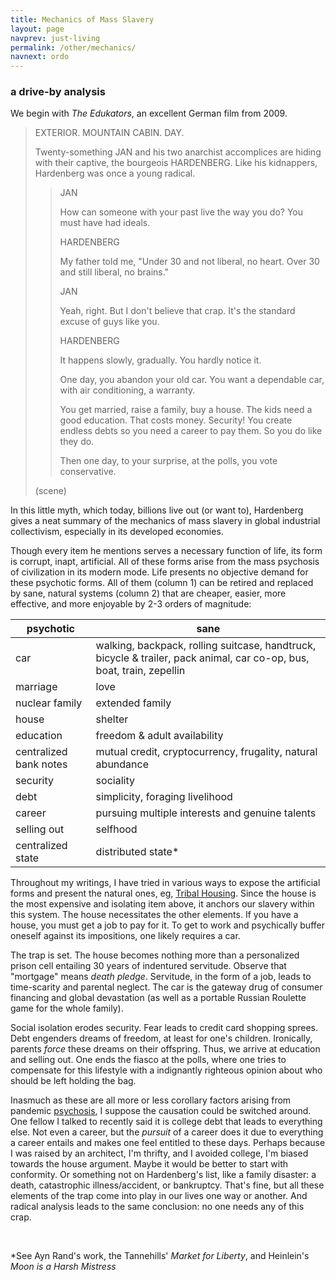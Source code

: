 ```yaml
---
title: Mechanics of Mass Slavery
layout: page
navprev: just-living
permalink: /other/mechanics/
navnext: ordo
---
```


### a drive-by analysis

We begin with _The Edukators_, an excellent German film from 2009.

> EXTERIOR. MOUNTAIN CABIN. DAY.
>
> Twenty-something JAN and his two anarchist accomplices are hiding with their captive, the bourgeois HARDENBERG. Like his kidnappers, Hardenberg was once a young radical.
>
>> JAN
>>
>> How can someone with your past live the way you do? You must have had ideals.
>>
>> HARDENBERG
>>
>> My father told me, "Under 30 and not liberal, no heart. Over 30 and still liberal, no brains."
>>
>> JAN
>>
>> Yeah, right. But I don't believe that crap. It's the standard excuse of guys like you.
>>
>> HARDENBERG
>>
>> It happens slowly, gradually. You hardly notice it.
>>
>> One day, you abandon your old car. You want a dependable car, with air conditioning, a warranty.
>>
>> You get married, raise a family, buy a house. The kids need a good education. That costs money. Security! You create endless debts so you need a career to pay them. So you do like they do.
>>
>> Then one day, to your surprise, at the polls, you vote conservative.
>
> (scene)

In this little myth, which today, billions live out (or want to), Hardenberg gives a neat summary of the mechanics of mass slavery in global industrial collectivism, especially in its developed economies.

Though every item he mentions serves a necessary function of life, its form is corrupt, inapt, artificial. All of these forms arise from the mass psychosis of civilization in its modern mode. Life presents no objective demand for these psychotic forms. All of them  (column 1) can be retired and replaced by sane, natural systems (column 2) that are cheaper, easier, more effective, and more enjoyable by 2-3 orders of magnitude:

| psychotic | sane |
| --- | --- |
| car | walking, backpack, rolling suitcase, handtruck, bicycle & trailer, pack animal, car co-op, bus, boat, train, zepellin |
| marriage | love |
| nuclear family | extended family |
| house | shelter |
| education | freedom & adult availability |
| centralized bank notes | mutual credit, cryptocurrency, frugality, natural abundance |
| security | sociality |
| debt | simplicity, foraging livelihood |
| career | pursuing multiple interests and genuine talents |
| selling out | selfhood |
| centralized state | distributed state* |

Throughout my writings, I have tried in various ways to expose the artificial forms and present the natural ones, eg, [Tribal Housing](/other/tribal-housing). Since the house is the most expensive and isolating item above, it anchors our slavery within this system. The house necessitates the other elements. If you have a house, you must get a job to pay for it. To get to work and psychically buffer oneself against its impositions, one likely requires a car.

The trap is set. The house becomes nothing more than a personalized prison cell entailing 30 years of indentured servitude. Observe that "mortgage" means _death pledge_. Servitude, in the form of a job, leads to time-scarity and parental neglect. The car is the gateway drug of consumer financing and global devastation (as well as a portable Russian Roulette game for the whole family).

Social isolation erodes security. Fear leads to credit card shopping sprees. Debt engenders dreams of freedom, at least for one's children. Ironically, parents _force_ these dreams on their offspring. Thus, we arrive at education and selling out. One ends the fiasco at the polls, where one tries to compensate for this lifestyle with a indignantly righteous opinion about who should be left holding the bag.

Inasmuch as these are all more or less corollary factors arising from pandemic [psychosis](/conjecture/psychosis), I suppose the causation could be switched around. One fellow I talked to recently said it is college debt  that leads to everything else. Not even a career, but the _pursuit_ of a career does it due to everything a career entails and makes one feel entitled to these days. Perhaps because I was raised by an architect, I'm thrifty, and I avoided college, I'm biased towards the house argument. Maybe it would be better to start with conformity. Or something not on Hardenberg's list, like a family disaster: a death, catastrophic illness/accident, or bankruptcy. That's fine, but all these elements of the trap come into play in our lives one way or another. And radical analysis leads to the same conclusion: no one needs any of this crap.

&nbsp;

*See Ayn Rand's work, the Tannehills' _Market for Liberty_, and Heinlein's _Moon is a Harsh Mistress_



